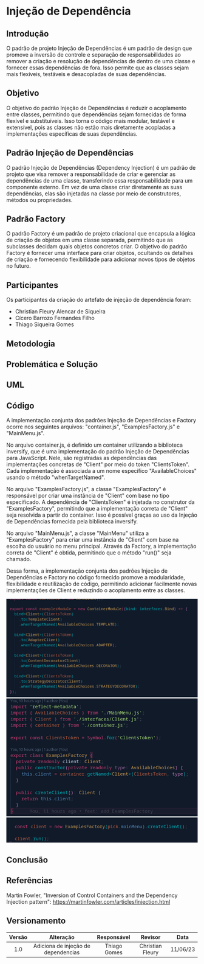 # Injeção de Dependência

## Introdução
O padrão de projeto Injeção de Dependências é um padrão de design que promove a inversão de controle e separação de responsabilidades ao remover a criação e resolução de dependências de dentro de uma classe e fornecer essas dependências de fora. Isso permite que as classes sejam mais flexíveis, testáveis e desacopladas de suas dependências.

## Objetivo
O objetivo do padrão Injeção de Dependências é reduzir o acoplamento entre classes, permitindo que dependências sejam fornecidas de forma flexível e substituíveis. Isso torna o código mais modular, testável e extensível, pois as classes não estão mais diretamente acopladas a implementações específicas de suas dependências.


## Padrão Injeção de Dependências
O padrão Injeção de Dependências (Dependency Injection) é um padrão de projeto que visa remover a responsabilidade de criar e gerenciar as dependências de uma classe, transferindo essa responsabilidade para um componente externo. Em vez de uma classe criar diretamente as suas dependências, elas são injetadas na classe por meio de construtores, métodos ou propriedades.


## Padrão Factory
O padrão Factory é um padrão de projeto criacional que encapsula a lógica de criação de objetos em uma classe separada, permitindo que as subclasses decidam quais objetos concretos criar. O objetivo do padrão Factory é fornecer uma interface para criar objetos, ocultando os detalhes de criação e fornecendo flexibilidade para adicionar novos tipos de objetos no futuro.


## Participantes
Os participantes da criação do artefato de injeção de dependência foram:

- Christian Fleury Alencar de Siqueira
- Cícero Barrozo Fernandes Filho
- Thiago Siqueira Gomes

## Metodologia


## Problemática e Solução



## UML



## Código
A implementação conjunta dos padrões Injeção de Dependências e Factory ocorre nos seguintes arquivos: "container.js", "ExamplesFactory.js" e "MainMenu.js".

No arquivo container.js, é definido um container utilizando a biblioteca inversify, que é uma implementação do padrão Injeção de Dependências para JavaScript. Nele, são registradas as dependências das implementações concretas de "Client" por meio do token "ClientsToken". Cada implementação é associada a um nome específico "AvailableChoices" usando o método "whenTargetNamed".

No arquivo "ExamplesFactory.js", a classe "ExamplesFactory" é responsável por criar uma instância de "Client" com base no tipo especificado. A dependência de "ClientsToken" é injetada no construtor da "ExamplesFactory", permitindo que a implementação correta de "Client" seja resolvida a partir do container. Isso é possível graças ao uso da Injeção de Dependências fornecida pela biblioteca inversify.

No arquivo "MainMenu.js", a classe "MainMenu" utiliza a "ExamplesFactory" para criar uma instância de "Client" com base na escolha do usuário no menu principal. Através da Factory, a implementação correta de "Client" é obtida, permitindo que o método "run()" seja chamado.

Dessa forma, a implementação conjunta dos padrões Injeção de Dependências e Factory no código fornecido promove a modularidade, flexibilidade e reutilização de código, permitindo adicionar facilmente novas implementações de Client e reduzindo o acoplamento entre as classes.

![imagem 1](../../Assets/codigo/bindings.png)
![imagem 2](../../Assets/codigo/factory_injecao.png)
![imagem 3](../../Assets/codigo/utilizacao_factory.png)


## Conclusão


## Referências
Martin Fowler, "Inversion of Control Containers and the Dependency Injection pattern": https://martinfowler.com/articles/injection.html

## Versionamento

| Versão | Alteração | Responsável | Revisor | Data |
| :-: | :-: | :-: | :-: | :-: |
|  1.0   | Adiciona de injeção de dependencias| Thiago Gomes  |  Christian Fleury  | 11/06/23  |